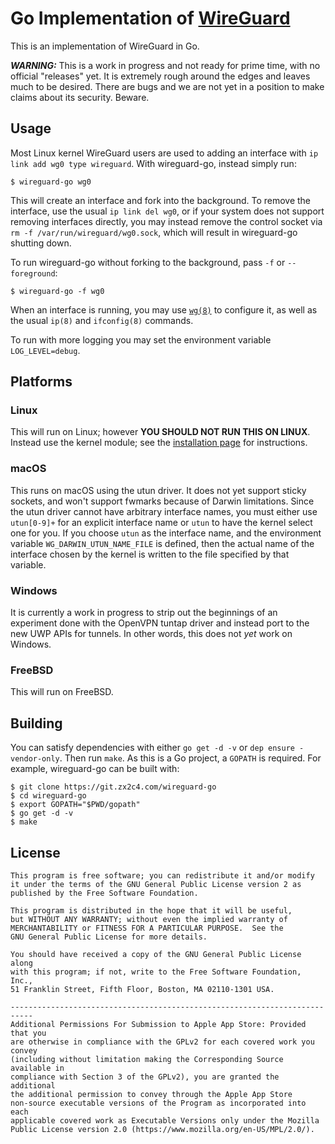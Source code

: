# Go Implementation of [WireGuard](https://www.wireguard.com/)

This is an implementation of WireGuard in Go.

***WARNING:*** This is a work in progress and not ready for prime time, with no official "releases" yet. It is extremely rough around the edges and leaves much to be desired. There are bugs and we are not yet in a position to make claims about its security. Beware.

## Usage

Most Linux kernel WireGuard users are used to adding an interface with `ip link add wg0 type wireguard`. With wireguard-go, instead simply run:

```
$ wireguard-go wg0
```

This will create an interface and fork into the background. To remove the interface, use the usual `ip link del wg0`, or if your system does not support removing interfaces directly, you may instead remove the control socket via `rm -f /var/run/wireguard/wg0.sock`, which will result in wireguard-go shutting down.

To run wireguard-go without forking to the background, pass `-f` or `--foreground`:

```
$ wireguard-go -f wg0
```

When an interface is running, you may use [`wg(8)`](https://git.zx2c4.com/WireGuard/about/src/tools/man/wg.8) to configure it, as well as the usual `ip(8)` and `ifconfig(8)` commands.

To run with more logging you may set the environment variable `LOG_LEVEL=debug`.

## Platforms

### Linux

This will run on Linux; however **YOU SHOULD NOT RUN THIS ON LINUX**. Instead use the kernel module; see the [installation page](https://www.wireguard.com/install/) for instructions.

### macOS

This runs on macOS using the utun driver. It does not yet support sticky sockets, and won't support fwmarks because of Darwin limitations. Since the utun driver cannot have arbitrary interface names, you must either use `utun[0-9]+` for an explicit interface name or `utun` to have the kernel select one for you. If you choose `utun` as the interface name, and the environment variable `WG_DARWIN_UTUN_NAME_FILE` is defined, then the actual name of the interface chosen by the kernel is written to the file specified by that variable.

### Windows

It is currently a work in progress to strip out the beginnings of an experiment done with the OpenVPN tuntap driver and instead port to the new UWP APIs for tunnels. In other words, this does not *yet* work on Windows.

### FreeBSD

This will run on FreeBSD.

## Building

You can satisfy dependencies with either `go get -d -v` or `dep ensure -vendor-only`. Then run `make`. As this is a Go project, a `GOPATH` is required. For example, wireguard-go can be built with:

```
$ git clone https://git.zx2c4.com/wireguard-go
$ cd wireguard-go
$ export GOPATH="$PWD/gopath"
$ go get -d -v
$ make
```

## License

    This program is free software; you can redistribute it and/or modify
    it under the terms of the GNU General Public License version 2 as
    published by the Free Software Foundation.

    This program is distributed in the hope that it will be useful,
    but WITHOUT ANY WARRANTY; without even the implied warranty of
    MERCHANTABILITY or FITNESS FOR A PARTICULAR PURPOSE.  See the
    GNU General Public License for more details.

    You should have received a copy of the GNU General Public License along
    with this program; if not, write to the Free Software Foundation, Inc.,
    51 Franklin Street, Fifth Floor, Boston, MA 02110-1301 USA.

    ---------------------------------------------------------------------------
    Additional Permissions For Submission to Apple App Store: Provided that you
    are otherwise in compliance with the GPLv2 for each covered work you convey
    (including without limitation making the Corresponding Source available in
    compliance with Section 3 of the GPLv2), you are granted the additional
    the additional permission to convey through the Apple App Store
    non-source executable versions of the Program as incorporated into each
    applicable covered work as Executable Versions only under the Mozilla
    Public License version 2.0 (https://www.mozilla.org/en-US/MPL/2.0/).
    

